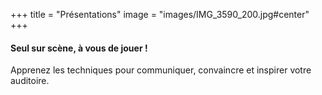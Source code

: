 +++
title = "Présentations"
image = "images/IMG_3590_200.jpg#center"
+++

#### Seul sur scène, à vous de jouer !

Apprenez les techniques pour communiquer, convaincre et inspirer votre auditoire.